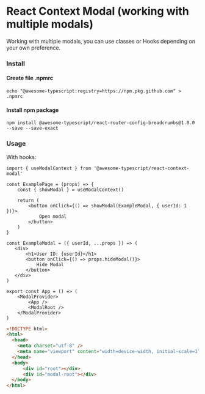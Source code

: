 # React Context Modal (working with multiple modals)

Working with multiple modals, you can use classes or Hooks depending on your own preference.

### Install

#### Create file .npmrc
```
echo "@awesome-typescript:registry=https://npm.pkg.github.com" > .npmrc
```

#### Install npm package
```
npm install @awesome-typescript/react-router-config-breadcrumbs@1.0.0 --save --save-exact
```

### Usage

With hooks:
```tsx
import { useModalContext } from '@awesome-typescript/react-context-modal'

const ExamplePage = (props) => {
    const { showModal } = useModalContext()

    return (
        <button onClick={() => showModal(ExampleModal, { userId: 1 })}>
            Open modal
        </button>
    )
}

const ExampleModal = ({ userId, ...props }) => (
   <div>
       <h1>User ID: {userId}</h1>
       <button onClick={() => props.hideModal()}>
           Hide Modal
       </button>
   </div>
)
```

```tsx
export const App = () => (
    <ModalProvider>
        <App />
        <ModalRoot />
    </ModalProvider>
)
```

```html
<!DOCTYPE html>
<html>
  <head>
    <meta charset="utf-8" />
    <meta name="viewport" content="width=device-width, initial-scale=1" />
  </head>
  <body>
	  <div id="root"></div>
	  <div id="modal-root"></div>
  </body>
</html>
```
